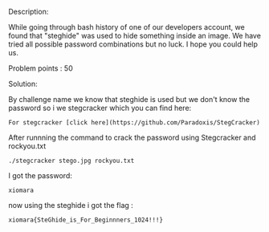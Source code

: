 Description:

While going through bash history of one of our developers account, we found that "steghide" was used to hide something inside an image. We have tried all possible password combinations but no luck. I hope you could help us.

Problem points : 50

Solution:

By challenge name we know that steghide is used but we don't know the password so i we stegcracker which you can find here:
	
	For stegcracker [click here](https://github.com/Paradoxis/StegCracker)

After runnning the command to crack the password using Stegcracker and rockyou.txt
	
	./stegcracker stego.jpg rockyou.txt

I got the password:
	
	xiomara

now using the steghide i got the flag :

	xiomara{SteGhide_is_For_Beginnners_1024!!!}
